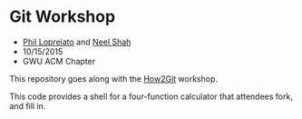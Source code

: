 # Git Workshop

-  [Phil Lopreiato](https://github.com/phil-lopreiato) and [Neel Shah](https://github.com/nks5295)
-  10/15/2015
-  GWU ACM Chapter

This repository goes along with the [How2Git](http://phil-lopreiato.github.io/git-workshop/) workshop.

This code provides a shell for a four-function calculator that attendees
fork, and fill in.
